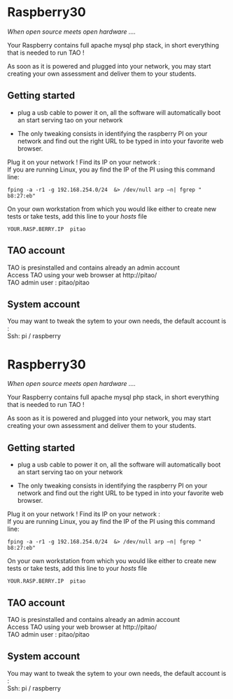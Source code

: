 <!--
author:
    - 'Patrick Plichart'
created_at: '2015-05-27 14:29:13'
updated_at: '2015-05-27 14:30:28'
-->

Raspberry30
===========

*When open source meets open hardware ….*

Your Raspberry contains full apache mysql php stack, in short everything that is needed to run TAO !

As soon as it is powered and plugged into your network, you may start creating your own assessment and deliver them to your students.

Getting started
---------------

- plug a usb cable to power it on, all the software will automatically boot an start serving tao on your network

- The only tweaking consists in identifying the raspberry PI on your network and find out the right URL to be typed in into your favorite web browser.

Plug it on your network ! Find its IP on your network :\
If you are running Linux, you ay find the IP of the PI using this command line:

    fping -a -r1 -g 192.168.254.0/24  &> /dev/null arp –n| fgrep " b8:27:eb"

On your own workstation from which you would like either to create new tests or take tests, add this line to your *hosts* file

    YOUR.RASP.BERRY.IP  pitao

TAO account
-----------

TAO is presinstalled and contains already an admin account\
Access TAO using your web browser at http://pitao/\
TAO admin user : pitao/pitao

System account
--------------

You may want to tweak the sytem to your own needs, the default account is :\
Ssh: pi / raspberry

Raspberry30
===========

*When open source meets open hardware ….*

Your Raspberry contains full apache mysql php stack, in short everything that is needed to run TAO !

As soon as it is powered and plugged into your network, you may start creating your own assessment and deliver them to your students.

Getting started
---------------

- plug a usb cable to power it on, all the software will automatically boot an start serving tao on your network

- The only tweaking consists in identifying the raspberry PI on your network and find out the right URL to be typed in into your favorite web browser.

Plug it on your network ! Find its IP on your network :\
If you are running Linux, you ay find the IP of the PI using this command line:

    fping -a -r1 -g 192.168.254.0/24  &> /dev/null arp –n| fgrep " b8:27:eb"

On your own workstation from which you would like either to create new tests or take tests, add this line to your *hosts* file

    YOUR.RASP.BERRY.IP  pitao

TAO account
-----------

TAO is presinstalled and contains already an admin account\
Access TAO using your web browser at http://pitao/\
TAO admin user : pitao/pitao

System account
--------------

You may want to tweak the sytem to your own needs, the default account is :\
Ssh: pi / raspberry


